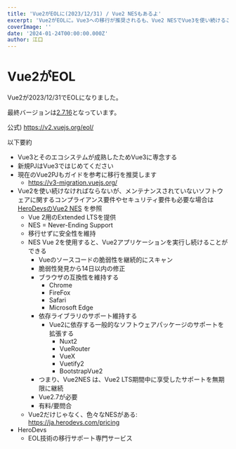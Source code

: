 ```yaml
---
title: 'Vue2がEOLに(2023/12/31) / Vue2 NESもあるよ'
excerpt: 'Vue2がEOLに。Vue3への移行が推奨されるも、Vue2 NESでVue3を使い続けることも可能'
coverImage: ''
date: '2024-01-24T00:00:00.000Z'
author: 江口
---
```


# Vue2がEOL

Vue2が2023/12/31でEOLになりました。

最終バージョンは[2.7.16](https://github.com/vuejs/vue/releases/tag/v2.7.16)となっています。

公式) https://v2.vuejs.org/eol/

以下要約

* Vue3とそのエコシステムが成熟したためVue3に専念する
* 新規PJはVue3ではじめてください
* 現在のVue2PJもガイドを参考に移行を推奨します
  * https://v3-migration.vuejs.org/
* Vue2を使い続けなければならないが、メンテナンスされていないソフトウェアに関するコンプライアンス要件やセキュリティ要件も必要な場合は[HeroDevsのVue2 NES](https://ja.herodevs.com/support/nes-vue?utm_source=vuejs-org&utm_medium=vue2-eol-banner) を参照
  * Vue 2用のExtended LTSを提供
  * NES = Never-Ending Support
  * 移行せずに安全性を維持
  * NES Vue 2を使用すると、Vue2アプリケーションを実行し続けることができる
    * Vueのソースコードの脆弱性を継続的にスキャン
    * 脆弱性発見から14日以内の修正
    * ブラウザの互換性を維持する
      * Chrome
      * FireFox
      * Safari
      * Microsoft Edge
    * 依存ライブラリのサポート維持する
      * Vue2に依存する一般的なソフトウェアパッケージのサポートを拡張する
        * Nuxt2
        * VueRouter
        * VueX
        * Vuetify2
        * BootstrapVue2
    * つまり、Vue2NES は、Vue2 LTS期間中に享受したサポートを無期限に継続
    * Vue2.7が必要
    * 有料/要問合
  * Vue2だけじゃなく、色々なNESがある: https://ja.herodevs.com/pricing
* HeroDevs
  * EOL技術の移行サポート専門サービス
